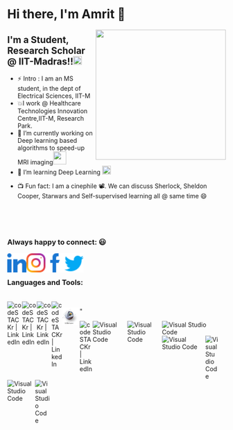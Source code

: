 # Hi there, I'm Amrit  👋

<img src="https://user-images.githubusercontent.com/45626998/124499381-855d6980-dddb-11eb-9ac2-246630748442.gif" width="300" height="300" align ="right" />

## I'm a Student, Research Scholar @ IIT-Madras!!<img src="https://icons.iconarchive.com/icons/google/noto-emoji-people-profession/1024/10206-man-student-icon.png" width="20" height="20" />

- ⚡ Intro : I am an MS student, in the dept of Electrical Sciences, IIT-M 
- 💥I work @ Healthcare Technologies Innovation Centre,IIT-M, Research Park.
- 🔭 I’m currently working on Deep learning based algorithms to speed-up MRI imaging<img src="https://cdn.iconscout.com/icon/premium/png-512-thumb/mri-13-1127700.png" width="30" height="30" />
- 🌱 I’m learning Deep Learning <img src="https://cdn.iconscout.com/icon/premium/png-256-thumb/deep-learning-1524275-1290822.png" width="20" height="20" />
<!-- - 👯 I’m looking to collaborate on medical i -->
<!-- - 🤔 I’m looking for help with ... -->
<!-- - 💬 Ask me about ... -->
<!-- - 📫 How to reach me: ... -->
<!-- - 😄 Pronouns: ... -->
- 📺 Fun fact: I am a cinephile 📽️. We can discuss Sherlock, Sheldon Cooper, Starwars and Self-supervised learning all @ same time 😄
 

<!-- ![giphy](https://user-images.githubusercontent.com/45626998/124499381-855d6980-dddb-11eb-9ac2-246630748442.gif) -->
<!-- <img src="https://user-images.githubusercontent.com/45626998/124499381-855d6980-dddb-11eb-9ac2-246630748442.gif" width="400" height="400" align ="right" /> -->



<!-- ### Spotify Playing 🎧

[<img src="https://now-playing-codestackr.vercel.app/api/spotify-playing" alt="codeSTACKr Spotify Playing" width="350" />](https://open.spotify.com/user/sortttlhfcsn7wspcv1u956gk) -->

<br>
<br>
<br>

### Always happy to connect: :smiley:
[<img align="left" alt="codeSTACKr | LinkedIn" width="44px" src="images/linkedin.svg" />][linkedin]
[<img align="left" alt="codeSTACKr | LinkedIn" width="44px" src="images/instagram.svg" />][instagram]
[<img align="left" alt="codeSTACKr | LinkedIn" width="44px" src="images/facebook.svg" />][facebook]
[<img align="left" alt="codeSTACKr | LinkedIn" width="44px" src="images/twitter.svg" />][twitter]




<br />
<br />

### Languages and Tools:
<br />

<img align="left" alt="codeSTACKr | LinkedIn" width="34px" src="https://cdn.jsdelivr.net/gh/devicons/devicon/icons/vscode/vscode-original.svg" />

<img align="left" alt="codeSTACKr | LinkedIn" width="34px" src="https://cdn.jsdelivr.net/gh/devicons/devicon/icons/jupyter/jupyter-original.svg" />

<img align="left" alt="codeSTACKr | LinkedIn" width="34px" src="https://cdn.jsdelivr.net/gh/devicons/devicon/icons/python/python-original.svg" />

<img align="left" alt="codeSTACKr | LinkedIn" width="25px" src="https://upload.wikimedia.org/wikipedia/commons/1/10/PyTorch_logo_icon.svg" />

<img align="left" alt="Visual Studio Code" width="40x"  width="44px" src="images/slicer.svg" />" 

<img align="left" alt="codeSTACKr | LinkedIn" width="30px" src="https://cdn.jsdelivr.net/gh/devicons/devicon/icons/matlab/matlab-original.svg" />

<img align="left" alt="Visual Studio Code" width="80x" src="https://upload.wikimedia.org/wikipedia/commons/1/1a/NumPy_logo.svg" />

<img align="left" alt="Visual Studio Code" width="80x" src="https://nlaongtup.github.io/post/scipy-lammps/featured.png" />

<img align="left" alt="Visual Studio Code" width="130x" src="https://matplotlib.org/_static/logo2_compressed.svg" />

<img align="left" alt="Visual Studio Code" width="100x" src="https://upload.wikimedia.org/wikipedia/commons/thumb/e/ed/Pandas_logo.svg/2560px-Pandas_logo.svg.png" />

<img align="left" alt="Visual Studio Code" width="30x" src="https://upload.wikimedia.org/wikipedia/commons/1/18/ISO_C%2B%2B_Logo.svg" />

<img align="left" alt="Visual Studio Code" width="64x" src="https://upload.wikimedia.org/wikipedia/commons/0/05/Scikit_learn_logo_small.svg" />

<img align="left" alt="Visual Studio Code" width="34x" src="https://cdn.jsdelivr.net/gh/devicons/devicon/icons/github/github-original.svg" />




</details>


[linkedin]: https://www.linkedin.com/in/amritkumarjethi/
[instagram]: https://www.instagram.com/am_ra8/
[facebook]: https://www.facebook.com/amrit.kumar.1044186/
[twitter]: https://twitter.com/amritkumar9595
